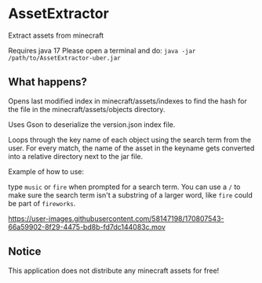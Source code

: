 # AssetExtractor
Extract assets from minecraft

Requires java 17
Please open a terminal and do: `java -jar /path/to/AssetExtractor-uber.jar`

## What happens?

Opens last modified index in minecraft/assets/indexes to
find the hash for the file in the minecraft/assets/objects directory.

Uses Gson to deserialize the version.json index file.

Loops through the key name of each object using the search term from the user.
For every match, the name of the asset in the keyname gets converted into a relative directory next to the jar file.

Example of how to use:

type `music` or `fire` when prompted for a search term.
You can use a `/` to make sure the search term isn't a substring of a larger word,
like `fire` could be part of `fireworks`.

https://user-images.githubusercontent.com/58147198/170807543-66a59902-8f29-4475-bd8b-fd7dc144083c.mov

## Notice
This application does not distribute any minecraft assets for free!
